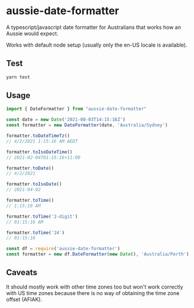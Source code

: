 # aussie-date-formatter

A typescript/javascript date formatter for Australians that works how an Aussie would expect.

Works with default node setup (usually only the en-US locale is available).

## Test

```sh
yarn test
```

## Usage

```ts
import { DateFormatter } from "aussie-date-formatter"

const date = new Date('2021-08-03T14:15:16Z')
const formatter = new DateFormatter(date, 'Australia/Sydney')

formatter.toDateTimeTz()
// 4/2/2021 1:15:16 AM AEDT

formatter.toIsoDateTime()
// 2021-02-04T01:15:16+11:00

formatter.toDate()
// 4/2/2021

formatter.toIsoDate()
// 2021-04-02

formatter.toTime()
// 1:15:16 AM

formatter.toTime('2-digit')
// 01:15:16 AM

formatter.toTime('24')
// 01:15:16
```

```js
const df = require('aussie-date-formatter')
const formatter = new df.DateFormatter(new Date(), 'Australia/Perth')
```

## Caveats

It should mostly work with other time zones too but won't work correctly with US time zones because there is no way of obtaining the time zone offset (AFIAK).